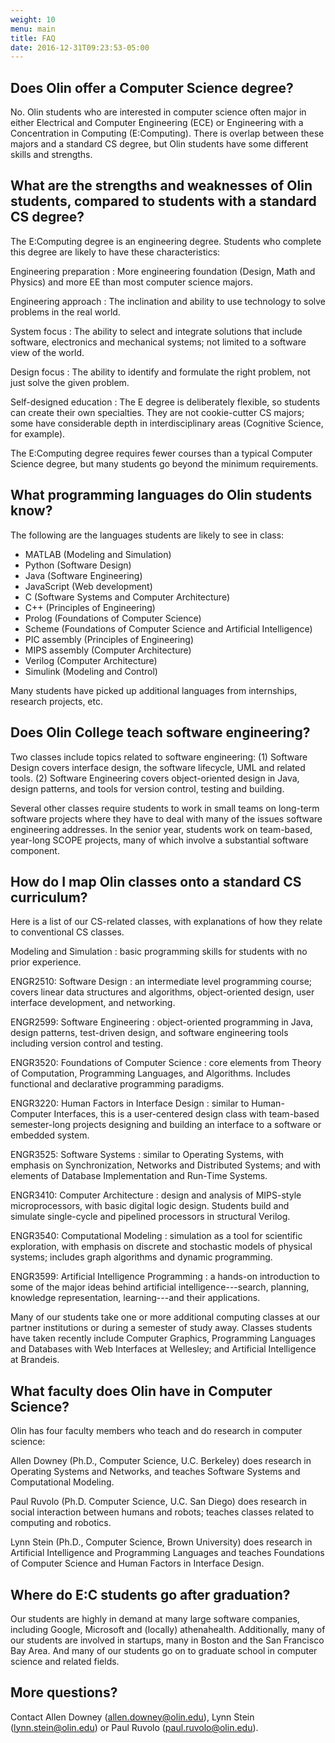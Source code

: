 ```yaml
---
weight: 10
menu: main
title: FAQ
date: 2016-12-31T09:23:53-05:00
---
```


## Does Olin offer a Computer Science degree?

No.  Olin students who are interested in computer science often major in either Electrical and Computer Engineering (ECE) or Engineering with a Concentration in Computing (E:Computing).  There is overlap between these majors and a standard CS degree, but Olin students have some different skills and strengths.


## What are the strengths and weaknesses of Olin students, compared to students with a standard CS degree?

The E:Computing degree is an engineering degree.  Students who complete this degree are likely to have these characteristics:

Engineering preparation
: More engineering foundation (Design, Math and Physics) and more EE than most computer science majors.

Engineering approach
: The inclination and ability to use technology to solve problems in the real world.

System focus
: The ability to select and integrate solutions that include software, electronics and mechanical systems; not limited to a software view of the world.

Design focus
: The ability to identify and formulate the right problem, not just solve the given problem.

Self-designed education
: The E degree is deliberately flexible, so students can create their own specialties.  They are not cookie-cutter CS majors; some have considerable depth in interdisciplinary areas (Cognitive Science, for example).

The E:Computing degree requires fewer courses than a typical Computer Science degree, but many students go beyond the minimum requirements.


## What programming languages do Olin students know?

The following are the languages students are likely to see in class:

* MATLAB (Modeling and Simulation)
* Python (Software Design)
* Java (Software Engineering)
* JavaScript (Web development)
* C (Software Systems and Computer Architecture)
* C++ (Principles of Engineering)
* Prolog (Foundations of Computer Science)
* Scheme (Foundations of Computer Science and Artificial Intelligence)
* PIC assembly (Principles of Engineering)
* MIPS assembly (Computer Architecture)
* Verilog (Computer Architecture)
* Simulink (Modeling and Control)

Many students have picked up additional languages from internships, research projects, etc.


## Does Olin College teach software engineering?

Two classes include topics related to software engineering: (1) Software Design covers interface design, the software lifecycle, UML and related tools.  (2) Software Engineering covers object-oriented design in Java, design patterns, and tools for version control, testing and building.

Several other classes require students to work in small teams on long-term software projects where they have to deal with many of the issues software engineering addresses.  In the senior year, students work on team-based, year-long SCOPE projects, many of which involve a substantial software component.


## How do I map Olin classes onto a standard CS curriculum?

Here is a list of our CS-related classes, with explanations of how they relate to conventional CS classes.

Modeling and Simulation
: basic programming skills for students with no prior experience.

ENGR2510: Software Design
: an intermediate level programming course; covers linear data structures and algorithms, object-oriented design, user interface development, and networking.

ENGR2599: Software Engineering
: object-oriented programming in Java, design patterns, test-driven design, and software engineering tools including version control and testing.

ENGR3520: Foundations of Computer Science
: core elements from Theory of Computation, Programming Languages, and Algorithms.  Includes functional and declarative programming paradigms.

ENGR3220: Human Factors in Interface Design
: similar to Human-Computer Interfaces, this is a user-centered design class with team-based semester-long projects designing and building an interface to a software or embedded system.

ENGR3525: Software Systems
: similar to Operating Systems, with emphasis on Synchronization, Networks and Distributed Systems; and with elements of Database Implementation and Run-Time Systems.

ENGR3410: Computer Architecture
: design and analysis of MIPS-style microprocessors, with basic digital logic design.  Students build and simulate single-cycle and pipelined processors in structural Verilog.

ENGR3540: Computational Modeling
: simulation as a tool for scientific exploration, with emphasis on discrete and stochastic models of physical systems; includes graph algorithms and dynamic programming.

ENGR3599: Artificial Intelligence Programming
: a hands-on introduction to some of the major ideas behind artificial intelligence---search, planning, knowledge representation, learning---and their applications.

Many of our students take one or more additional computing classes at our partner institutions or during a semester of study away.  Classes students have taken recently include Computer Graphics, Programming Languages and Databases with Web Interfaces at Wellesley; and Artificial Intelligence at Brandeis.


## What faculty does Olin have in Computer Science?

Olin has four faculty members who teach and do research in computer science:

Allen Downey (Ph.D., Computer Science, U.C. Berkeley) does research in Operating Systems and Networks, and teaches Software Systems and Computational Modeling.

Paul Ruvolo (Ph.D. Computer Science, U.C. San Diego) does research in social interaction between humans and robots; teaches classes related to computing and robotics.

Lynn Stein (Ph.D., Computer Science, Brown University) does research in Artificial Intelligence and Programming Languages and teaches Foundations of Computer Science and Human Factors in Interface Design.


## Where do E:C students go after graduation?

Our students are highly in demand at many large software companies, including Google, Microsoft and (locally) athenahealth.  Additionally, many of our students are involved in startups, many in Boston and the San Francisco Bay Area.  And many of our students go on to graduate school in computer science and related fields.


## More questions?

Contact Allen Downey (allen.downey@olin.edu), Lynn Stein (lynn.stein@olin.edu) or Paul Ruvolo (paul.ruvolo@olin.edu).
